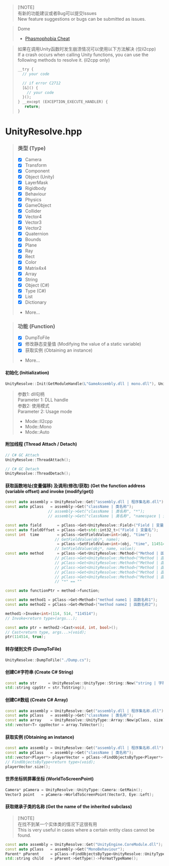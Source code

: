 > [!NOTE]\
> 有新的功能建议或者Bug可以提交Issues \
> New feature suggestions or bugs can be submitted as issues.

> Dome
> - [Phasmophobia Cheat](https://github.com/issuimo/PhasmophobiaCheat/tree/0.5.0-new)

> 如果在调用Unity函数时发生崩溃情况可以使用以下方法解决 (仅il2cpp)\
> If a crash occurs when calling Unity functions, you can use the following methods to resolve it. (il2cpp only)
> ``` c++
> __try {
>   // your code
> 
>   // if error C2712
>   [&]() {
>     // your code
>   }();
> } __except (EXCEPTION_EXECUTE_HANDLER) {
>    return;
> }
> ```

# UnityResolve.hpp
> ### 类型 (Type)
> - [X] Camera
> - [X] Transform
> - [X] Component
> - [X] Object (Unity)
> - [X] LayerMask
> - [X] Rigidbody
> - [X] Behaviour
> - [X] Physics
> - [X] GameObject
> - [X] Collider
> - [X] Vector4
> - [X] Vector3
> - [X] Vector2
> - [X] Quaternion
> - [X] Bounds
> - [X] Plane
> - [X] Ray
> - [X] Rect
> - [X] Color
> - [X] Matrix4x4
> - [X] Array
> - [x] String
> - [x] Object (C#)
> - [X] Type (C#)
> - [X] List
> - [X] Dictionary
> - More...

> ### 功能 (Function)
> - [X] DumpToFile
> - [X] 修改静态变量值 (Modifying the value of a static variable)
> - [X] 获取实例 (Obtaining an instance)
> - More...

#### 初始化 (Initialization)
``` c++
UnityResolve::Init(GetModuleHandle(L"GameAssembly.dll | mono.dll"), UnityResolve::Mode::Auto);
```
> 参数1: dll句柄 \
> Parameter 1: DLL handle \
> 参数2: 使用模式 \
> Parameter 2: Usage mode
> - Mode::Il2cpp
> - Mode::Mono
> - Mode::Auto

#### 附加线程 (Thread Attach / Detach)
``` c++
// C# GC Attach
UnityResolve::ThreadAttach();

// C# GC Detach
UnityResolve::ThreadDetach();
```

#### 获取函数地址(变量偏移) 及调用(修改/获取) (Get the function address (variable offset) and invoke (modify/get))
``` c++
const auto assembly = UnityResolve::Get("assembly.dll | 程序集名称.dll");
const auto pClass   = assembly->Get("className | 类名称");
                   // assembly->Get("className | 类名称", "*");
                   // assembly->Get("className | 类名称", "namespace | 空间命名");

const auto field       = pClass->Get<UnityResolve::Field>("Field | 变量名");
const auto fieldOffset = pClass->Get<std::int32_t>("Field | 变量名");
const int  time        = pClass->GetFieldValue<int>(obj, "time");
                      // GetFieldValue(obj*, name);
                       = pClass->SetFieldValue<int>(obj, "time", 114514);
                      // SetFieldValue(obj*, name, value);
const auto method      = pClass->Get<UnityResolve::Method>("Method | 函数名");
                      // pClass->Get<UnityResolve::Method>("Method | 函数名", { "System.String" });
                      // pClass->Get<UnityResolve::Method>("Method | 函数名", { "*", "System.String" });
                      // pClass->Get<UnityResolve::Method>("Method | 函数名", { "*", "", "System.String" });
                      // pClass->Get<UnityResolve::Method>("Method | 函数名", { "*", "System.Int32", "System.String" });
                      // pClass->Get<UnityResolve::Method>("Method | 函数名", { "*", "System.Int32", "System.String", "*" });
                      // "*" == ""

const auto functionPtr = method->function;

const auto method1 = pClass->Get<Method>("method name1 | 函数名称1");
const auto method2 = pClass->Get<Method>("method name2 | 函数名称2");

method1->Invoke<int>(114, 514, "114514");
// Invoke<return type>(args...);

const auto ptr = method2->Cast<void, int, bool>();
// Cast<return type, args...>(void);
ptr(114514, true);
```
#### 转存储到文件 (DumpToFile)
``` C++
UnityResolve::DumpToFile("./Dump.cs");
```
#### 创建C#字符串 (Create C# String)
``` c++
const auto str     = UnityResolve::UnityType::String::New("string | 字符串");
std::string cppStr = str.ToString();
```
#### 创建C#数组 (Create C# Array)
``` c++
const auto assembly = UnityResolve::Get("assembly.dll | 程序集名称.dll");
const auto pClass   = assembly->Get("className | 类名称");
const auto array    = UnityResolve::UnityType::Array::New(pClass, size);
std::vector<T> cppVector = array.ToVector();
```
#### 获取实例 (Obtaining an instance)
``` c++
const auto assembly = UnityResolve::Get("assembly.dll | 程序集名称.dll");
const auto pClass   = assembly->Get("className | 类名称");
std::vector<Player*> playerVector = pClass->FindObjectsByType<Player*>();
// FindObjectsByType<return type>(void);
playerVector.size();
```
#### 世界坐标转屏幕坐标 (WorldToScreenPoint)
``` c++
Camera* pCamera = UnityResolve::UnityType::Camera::GetMain();
Vector3 point   = pCamera->WorldToScreenPoint(Vector3, Eye::Left);
```
#### 获取继承子类的名称 (Get the name of the inherited subclass)
> [!NOTE]\
> 在找不到某一个实体类的情况下这很有用 \
> This is very useful in cases where a certain entity class cannot be found.
``` c++
const auto assembly = UnityResolve::Get("UnityEngine.CoreModule.dll");
const auto pClass   = assembly->Get("MonoBehaviour");
Parent* pParent     = pClass->FindObjectsByType<UnityResolve::UnityType::MonoBehaviour*>()[0];
std::string child   = pParent->GetType()->FormatTypeName();
```
